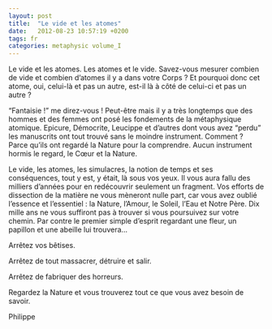 ```yaml
---
layout: post
title:  "Le vide et les atomes"
date:   2012-08-23 10:57:19 +0200
tags: fr
categories: metaphysic volume_I
---
```

Le vide et les atomes. Les atomes et le vide. Savez-vous mesurer combien de vide et combien d’atomes il y a dans votre Corps ? Et pourquoi donc cet atome, oui, celui-là et pas un autre, est-il là à côté de celui-ci et pas un autre ?

“Fantaisie !” me direz-vous ! Peut-être mais il y a très longtemps que des hommes et des femmes ont posé les fondements de la métaphysique atomique. Epicure, Démocrite, Leucippe et d’autres dont vous avez “perdu” les manuscrits ont tout trouvé sans le moindre instrument. Comment ? Parce qu’ils ont regardé la Nature pour la comprendre. Aucun instrument hormis le regard, le Cœur et la Nature.

Le vide, les atomes, les simulacres, la notion de temps et ses conséquences, tout y est, y était, là sous vos yeux. Il vous aura fallu des milliers d’années pour en redécouvrir seulement un fragment. Vos efforts de dissection de la matière ne vous mèneront nulle part, car vous avez oublié l’essence et l’essentiel : la Nature, l’Amour, le Soleil, l’Eau et Notre Père. Dix mille ans ne vous suffiront pas à trouver si vous poursuivez sur votre chemin. Par contre le premier simple d’esprit regardant une fleur, un papillon et une abeille lui trouvera...

Arrêtez vos bêtises.

Arrêtez de tout massacrer, détruire et salir.

Arrêtez de fabriquer des horreurs.

Regardez la Nature et vous trouverez tout ce que vous avez besoin de savoir.

Philippe

<!-- 
Ce(tte) œuvre est mise à disposition selon les termes de la Licence Creative Commons Attribution - Pas d’Utilisation Commerciale 4.0 International.
-->